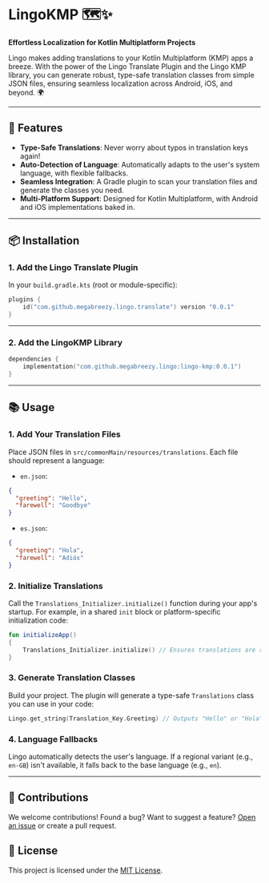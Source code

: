 # LingoKMP 🗺️✨
**Effortless Localization for Kotlin Multiplatform Projects**

Lingo makes adding translations to your Kotlin Multiplatform (KMP) apps a breeze. With the power of the Lingo Translate Plugin and the Lingo KMP library, you can generate robust, type-safe translation classes from simple JSON files, ensuring seamless localization across Android, iOS, and beyond. 🌍

---

## 🚀 Features

- **Type-Safe Translations**: Never worry about typos in translation keys again!
- **Auto-Detection of Language**: Automatically adapts to the user's system language, with flexible fallbacks.
- **Seamless Integration**: A Gradle plugin to scan your translation files and generate the classes you need.
- **Multi-Platform Support**: Designed for Kotlin Multiplatform, with Android and iOS implementations baked in.

---

## 📦 Installation

### 1. Add the Lingo Translate Plugin
In your `build.gradle.kts` (root or module-specific):

```kotlin
plugins {
    id("com.github.megabreezy.lingo.translate") version "0.0.1"
}
```

---

### 2. Add the LingoKMP Library

```kotlin
dependencies {
    implementation("com.github.megabreezy.lingo:lingo-kmp:0.0.1")
}
```

---

## 📚 Usage

### 1. Add Your Translation Files
Place JSON files in `src/commonMain/resources/translations`. Each file should represent a language:

* `en.json`:
```json
{
  "greeting": "Hello",
  "farewell": "Goodbye"
}
```
* `es.json`:
```json
{
  "greeting": "Hola",
  "farewell": "Adiós"
}
```

### 2. Initialize Translations
Call the `Translations_Initializer.initialize()` function during your app's startup. For example, in a shared `init` block or platform-specific initialization code:

```kotlin
fun initializeApp()
{
    Translations_Initializer.initialize() // Ensures translations are registered for use
}
```

### 3. Generate Translation Classes
Build your project. The plugin will generate a type-safe `Translations` class you can use in your code:

```kotlin
Lingo.get_string(Translation_Key.Greeting) // Outputs "Hello" or "Hola" based on the user's language

```

### 4. Language Fallbacks
Lingo automatically detects the user's language. If a regional variant (e.g., `en-GB`) isn't available, it falls back to the base language (e.g., `en`).

---

## 🤝 Contributions
We welcome contributions! Found a bug? Want to suggest a feature? [Open an issue](https://github.com/megaBreezy/lingo-kmp/issues) or create a pull request.

## 📜 License
This project is licensed under the [MIT License](https://chatgpt.com/g/g-dkd5K1v2U-code-companion/c/LICENSE).